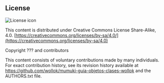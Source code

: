 ## License
![License icon](https://licensebuttons.net/l/by-sa/3.0/88x31.png)

This content is distributed under Creative Commons License Share-Alike, 4.0. [https://creativecommons.org/licenses/by-sa/4.0/](https://creativecommons.org/licenses/by-sa/4.0)

Copyright ??? and contributors

This content consists of voluntary contributions made by many
individuals. For exact contribution history, see its revision history
available at https://github.com/wollok/mumuki-guia-objetos-clases-wollok and the AUTHORS.txt file.

